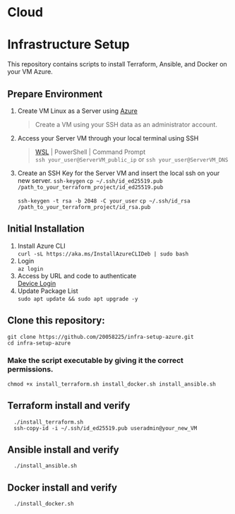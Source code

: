 # Cloud
# Infrastructure Setup

This repository contains scripts to install Terraform, Ansible, and Docker on your VM Azure.

## Prepare Environment 
   1. Create VM Linux as a Server using [Azure](https://learn.microsoft.com/en-us/azure/virtual-machines/windows/quick-create-portal)
       > Create a VM using your SSH data as an administrator account.
   2. Access your Server VM through your local terminal using SSH
       > [WSL](https://ubuntu.com/desktop/wsl) | PowerShell | Command Prompt       
     ```ssh your_user@ServerVM_public_ip``` or ```ssh your_user@ServerVM_DNS```      
   3. Create an SSH Key for the Server VM and insert the local ssh on your new server.
      ```ssh-keygen```
      ```cp ~/.ssh/id_ed25519.pub /path_to_your_terraform_project/id_ed25519.pub```
      
      ```ssh-keygen -t rsa -b 2048 -C your_user```
      ```cp ~/.ssh/id_rsa /path_to_your_terraform_project/id_rsa.pub```
      

## Initial Installation
   1. Install Azure CLI   
      ```curl -sL https://aka.ms/InstallAzureCLIDeb | sudo bash```
   2. Login   
      ```az login```
   3. Access by URL and code to authenticate   
      [Device Login](https://microsoft.com/devicelogin)
   4. Update Package List   
      ```sudo apt update && sudo apt upgrade -y```
      
## Clone this repository:
   ```git clone https://github.com/20058225/infra-setup-azure.git```   
   ```cd infra-setup-azure```
   
   ### Make the script executable by giving it the correct permissions.   
   ```chmod +x install_terraform.sh install_docker.sh install_ansible.sh```   

## Terraform install and verify
      ./install_terraform.sh
      ssh-copy-id -i ~/.ssh/id_ed25519.pub useradmin@your_new_VM
## Ansible install and verify 
      ./install_ansible.sh
## Docker install and verify 
      ./install_docker.sh


     
         
   
